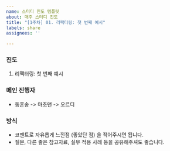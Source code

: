 ```yaml
---
name: 스터디 진도 템플릿
about: 매주 스터디 진도
title: "[1주차] 01. 리팩터링: 첫 번째 예시"
labels: share
assignees: ''

---
```


### 진도

01. 리팩터링: 첫 번째 예시

### 메인 진행자

- 동훈송 -> 마초맨 -> 오르디

### 방식

- 코멘트로 자유롭게 느낀점 (좋았단 점) 을 적어주시면 됩니다.
- 질문, 다른 좋은 참고자료, 실무 적용 사례 등을 공유해주셔도 좋습니다.
